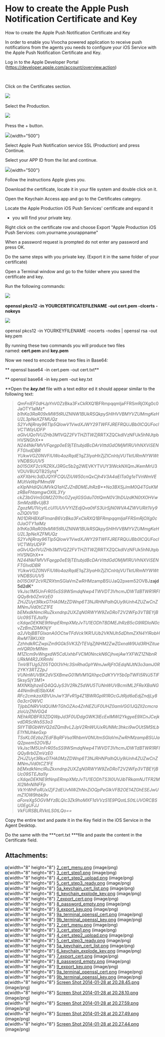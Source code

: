 # How to create the Apple Push Notification Certificate and Key

How to create the Apple Push Notification Certificate and Key

In order to enable you Vivocha powered application to receive push
notifications from the agents you needs to configure your iOS Service
with the Apple Push Notification Certificate and Key.

  

Log in to the Apple Developer Portal
(https://developer.apple.com/account/overview.action)

 

Click on the Certificates section.

![](attachments/1048822/1344241.png)

Select the Production.

![](attachments/1048822/1344236.png)

Press the + button.

![](attachments/1048822/1344239.png?width=500){width="500"}

Select Apple Push Notification service SSL (Production) and press
Continue.

Select your APP ID from the list and continue.

![](attachments/1048822/1344260.png?width=500){width="500"}

Follow the instructions Apple gives you.

Download the certificate, locate it in your file system and double click
on it.

Open the Keychain Access app and go to the Certificates category.

Locate the Apple Production iOS Push Services' certificate and expand it
- you will find your private key.

Right click on the certificate row and choose Export "Apple Production
iOS Push Services: com.yourname.yourappname"

When a password request is prompted do not enter any password and press
OK.

Do the same steps with you private key. (Export it in the same folder of
your certificate)

  

Open a Terminal window and go to the folder where you saved the
certificate and key.

Run the following commands:

![](attachments/1048822/1344255.png)

**openssl pkcs12 -in YOURCERTIFICATEFILENAME -out cert.pem -clcerts
-nokeys**

![](attachments/1048822/1344256.png)

openssl pkcs12 -in YOURKEYFILENAME -nocerts -nodes \| openssl rsa -out
key.pem

By running these two commands you will produce two files
named: **cert.pem** and **key.pem**

Now we need to encode these two files in Base64:

** openssl base64 -in cert.pem -out cert.txt**

** openssl base64 -in key.pem -out key.txt  
  
**Open the ***key.txt*** file with a text editor ed it should appear
similar to the following text: 

> *QmFnIEF0dHJpYnV0Z*zBka3FxCkRXQ1BFRmpqqmljaFFRSmRjOXg0c0JaOTY1alMz*  
> *b1hKa3RaR09xMW5tRUZNNW1BUkRSQkpySHlHVVBMYVZUMmgKeHU2L3pNeXZFMUQz*  
> *S2YvNjRray96Tlp5QlowV1VwdXJWY29TWFFJREFRQUJBb0lCQUFoclVCTWlzUDFP*  
> *aGlvUQo1VUZHb3M1VQZ2FVTHZlTWZj*RRTXZQCkdIVzNFUk5hNUtpbHVSNGhX**  
> *N244NkFMVVFqegp0eE9jTEtubjdBcDArVittdGdOMjM1RUVhNXViSENFTGIvdDBR*  
> *YUkwVGZ0NVFIUWo4azRqdE1qZ3IyaHlrZjZlCnlrbjVUTktURmNYWWtVNDBSUUV5*  
> *b015OXF2cVRZRXJ3R*Gc5b2g2WEVKYTVUY3lWckNXQmJKemMrU3VDUVBUQTB2Sytq*  
> *aXFXbHc3dDJQYlFCQUZiUW50cnQxCjh4V3A4aElTa0g1eTVnWmVEMUtVeWpPMmdW*  
> *eXlpNHdiQVJMVkQ1aHZJZnBDMEJhRzB**Na3BXSjJmM0Q4TGsKMzRBeFhtamgwOXllL3Yy*  
> *ckZ3bGVmSGM2Z01hcGZyejlGSGduT0tlQmN0V3hDUzdKN0tXOHVwSmMzdlBvUjB3*  
> *ZgozMU1VcytLcUI1UUVVYlZEdjQva0tFS3UrSjN0WVA4ZWVURit1Vy9oZlQ0V1I0*  
> *N01DRHBXdFlmanB6VzBka3FxCkRXQ1BFRmpqqmljaFFRSmRjOXg0c0JaOTY1alMz*  
> *b1hKa3RaR09xMW5tRUZNNW1BUkRSQkpySHlHVVBMYVZUMmgKeHU2L3pNeXZFMUQz*  
> *S2YvNjRray96Tlp5QlowV1VwdXJWY29TWFFJREFRQUJBb0lCQUFoclVCTWlzUDFP*  
> *aGlvUQo1VUZHb3M1VQZ2FVTHZlTWZj*RRTXZQCkdIVzNFUk5hNUtpbHVSNGhX**  
> *N244NkFMVVFqegp0eE9jTEtubjdBcDArVittdGdOMjM1RUVhNXViSENFTGIvdDBR*  
> *YUkwVGZ0NVFIUWo4azRqdE1qZ3IyaHlrZjZlCnlrbjVUTktURmNYWWtVNDBSUUV5*  
> *b015OXF2cVRZRX*tmSGlaVmZwRHMzampBSUJaQ2pxem52OVBJ**zajd5d2dK***  
> *VkJsc1M5UnFrR05sSS9WSmdqNwp4TWVDT3VhcmJDWTdBTWR1RFlQQy8rb0ZmVzE0*  
> *ZHJZUyt3RkxGTHA0MzZDWnp6T3NJRHNPalhQUy9iUnh4ZUZwCnZMNmJVd0tCZ1FE*  
> *bEMxdkNmclRuZkxndnp2UXZqN0RWYW9ZeDRoT2V2WFp3VTBEYjBUc09STEJta1ly*  
> *cXdqeDEKNE9tNnpERmpXMzJvTU1EODhTBDMEJhRzB5cG9IRDloN0cvZzBmZDMKNjY*  
> *a2JVbjBBTGlxanA0OCtwTFdVck1KR1JUb2VKNUh5dDhmZXN4YlRobHRwMTBKUXlt*  
> *ZzhhdkRCZwpiZm9GGk5VK3ZrTEVqZjNHM2ZwZGxnaW9Ud3RHZituemVQR0trMlNm*  
> *M1ZIcm9vWngxdW5CdUxhbFVCM0NnckN6CjhvejAwYXFWZ1ZNbnRURkM4R2JXRmhi*  
> *TmVBTUg5Z05TQ0I3VHc3SnRhaGpYWmJwRjFtOEdqNlJtN3o3amJ0R2YKY3RTZ2pJ*  
> *VUNnWUVBK2dVSXBmeG01MVM1QXhpcDdKYVY5b0pTWFl5RVJ5TlF*SksySjY3M1*  
> *MXNKbjhzeEQ4QQJyS3V2RkZ5dWU5TUNnWUVBcmlML2FReXBaNG44Nm9rdElSbXAK*  
> *RFc2cmkzaXBVUnJwY3FvR1g4Z1BWRGplR1ROcGJtRjd6aEdjZndjLy80a3crOWVC*  
> *TjlpbDNRVVdQUlMrTGhOZAo4ZnNEZUF0UHZ0amVGG1JQZlI2cmcrazloUzZNVGQ4*  
> *NEhkRDBFR3ZDQWpJd3F0UDdgGWK3lEcExlMWl2YkgyeE9XCnJCejkvdDRScWs5S3o3*  
> *SllYTlBGbWtVQ2dZQm8vL2JpV2RnWUUxRUNMc3hkci9wOUtSMStLbE1YNUhkeGxp*  
> *TSsKL0EzbzZEdFBqRFVsa1RhbmV0NUtmSGlaVmZwRHMzampBSUJaQ2pxem52OVBJ*  
> *VkJsc1M5UnFrR05sSS9WSmdqNwp4TWVDT3VhcmJDWTdBTWR1RFlQQy8rb0ZmVzE0*  
> *ZHJZUyt3RkxGTHA0MzZDWnp6T3NJRHNPalhQUy9iUnh4ZUZwCnZMNmJVd0tCZ1FE*  
> *bEMxdkNmclRuZkxndnp2UXZqN0RWYW9ZeDRoT2V2WFp3VTBEYjBUc09STEJta1ly*  
> *cXdqeDEKNE9tNnpERmpXMzJvTU1EODhTS3I0UVJibTRkamNJTFR2MXl2MnNINFFp*  
> *VkYrWHFoRUxIZjF2dEUvNWZhNnZiOQpPeGlkVFB2OE14ZGhESEJwUmZ1OW9hbk9v*  
> *aForeXg5OGVMYzBLQlc3Zk9hoMXF1dVVzS1E9PQotLS0tLUVORCBSU0EgUFJJ*  
> *VkFURSBLRVktLS0tLQo==*

Copy the entire text and paste it in the Key field in the iOS Service in
the Agent Desktop.

Do the same with the ***cert.txt ***file and paste the content in the
Certificate field.

## Attachments:

![](images/icons/bullet_blue.gif){width="8" height="8"}
[2\_cert\_menu.png](attachments/1048822/1344257.png) (image/png)  
![](images/icons/bullet_blue.gif){width="8" height="8"}
[3\_cert\_step1.png](attachments/1048822/1344258.png) (image/png)  
![](images/icons/bullet_blue.gif){width="8" height="8"}
[4\_cert\_step2\_upload.png](attachments/1048822/1344259.png)
(image/png)  
![](images/icons/bullet_blue.gif){width="8" height="8"}
[5\_cert\_step3\_ready.png](attachments/1048822/1344244.png)
(image/png)  
![](images/icons/bullet_blue.gif){width="8" height="8"}
[5a\_keychain\_cert\_list.png](attachments/1048822/1344245.png)
(image/png)  
![](images/icons/bullet_blue.gif){width="8" height="8"}
[6\_keychain\_explode\_key.png](attachments/1048822/1344246.png)
(image/png)  
![](images/icons/bullet_blue.gif){width="8" height="8"}
[7\_export\_cert.png](attachments/1048822/1344247.png) (image/png)  
![](images/icons/bullet_blue.gif){width="8" height="8"}
[8\_password\_empty.png](attachments/1048822/1344248.png) (image/png)  
![](images/icons/bullet_blue.gif){width="8" height="8"}
[9\_export\_key.png](attachments/1048822/1344249.png) (image/png)  
![](images/icons/bullet_blue.gif){width="8" height="8"}
[9a\_terminal\_openssl\_cert.png](attachments/1048822/1344250.png)
(image/png)  
![](images/icons/bullet_blue.gif){width="8" height="8"}
[9b\_terminal\_openssl\_key.png](attachments/1048822/1344251.png)
(image/png)  
![](images/icons/bullet_blue.gif){width="8" height="8"}
[2\_cert\_menu.png](attachments/1048822/1344261.png) (image/png)  
![](images/icons/bullet_blue.gif){width="8" height="8"}
[3\_cert\_step1.png](attachments/1048822/1344260.png) (image/png)  
![](images/icons/bullet_blue.gif){width="8" height="8"}
[4\_cert\_step2\_upload.png](attachments/1048822/1344267.png)
(image/png)  
![](images/icons/bullet_blue.gif){width="8" height="8"}
[5\_cert\_step3\_ready.png](attachments/1048822/1344266.png)
(image/png)  
![](images/icons/bullet_blue.gif){width="8" height="8"}
[5a\_keychain\_cert\_list.png](attachments/1048822/1344265.png)
(image/png)  
![](images/icons/bullet_blue.gif){width="8" height="8"}
[6\_keychain\_explode\_key.png](attachments/1048822/1344264.png)
(image/png)  
![](images/icons/bullet_blue.gif){width="8" height="8"}
[7\_export\_cert.png](attachments/1048822/1344252.png) (image/png)  
![](images/icons/bullet_blue.gif){width="8" height="8"}
[8\_password\_empty.png](attachments/1048822/1344253.png) (image/png)  
![](images/icons/bullet_blue.gif){width="8" height="8"}
[9\_export\_key.png](attachments/1048822/1344254.png) (image/png)  
![](images/icons/bullet_blue.gif){width="8" height="8"}
[9a\_terminal\_openssl\_cert.png](attachments/1048822/1344255.png)
(image/png)  
![](images/icons/bullet_blue.gif){width="8" height="8"}
[9b\_terminal\_openssl\_key.png](attachments/1048822/1344256.png)
(image/png)  
![](images/icons/bullet_blue.gif){width="8" height="8"} [Screen Shot
2014-01-28 at 20.28.45.png](attachments/1048822/1344236.png)
(image/png)  
![](images/icons/bullet_blue.gif){width="8" height="8"} [Screen Shot
2014-01-28 at 20.28.10.png](attachments/1048822/1344237.png)
(image/png)  
![](images/icons/bullet_blue.gif){width="8" height="8"} [Screen Shot
2014-01-28 at 20.27.59.png](attachments/1048822/1344239.png)
(image/png)  
![](images/icons/bullet_blue.gif){width="8" height="8"} [Screen Shot
2014-01-28 at 20.27.49.png](attachments/1048822/1344238.png)
(image/png)  
![](images/icons/bullet_blue.gif){width="8" height="8"} [Screen Shot
2014-01-28 at 20.27.44.png](attachments/1048822/1344241.png)
(image/png)  

